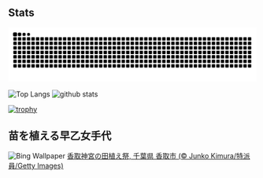 ## Stats
<picture>
  <source media="(prefers-color-scheme: dark)" srcset="https://raw.githubusercontent.com/ba230t/ba230t/output/github-contribution-grid-snake-dark.svg">
  <source media="(prefers-color-scheme: light)" srcset="https://raw.githubusercontent.com/ba230t/ba230t/output/github-contribution-grid-snake.svg">
  <img alt="github contribution grid snake animation" src="https://raw.githubusercontent.com/ba230t/ba230t/output/github-contribution-grid-snake.svg">
</picture>

<p align="left">
  <img alt="Top Langs" height="150px" src="https://github-readme-stats.vercel.app/api/top-langs/?username=ba230t&layout=compact&theme=transparent" />
  <img alt="github stats" height="150px" src="https://github-readme-stats.vercel.app/api?username=ba230t&theme=transparent" />
</p>

[![trophy](https://github-profile-trophy.vercel.app/?username=ba230t&theme=transparent&column=7)](https://github.com/ryo-ma/github-profile-trophy)


<!-- Bing Wallpaper Start -->
## 苗を植える早乙女手代
![Bing Wallpaper](https://www.bing.com/th?id=OHR.Sawara2025_JA-JP1817975477_1920x1080.jpg&rf=LaDigue_1920x1080.jpg&pid=hp)
[香取神宮の田植え祭, 千葉県 香取市 (© Junko Kimura/特派員/Getty Images)](https://www.bing.com/search?q=%E9%A6%99%E5%8F%96%E7%A5%9E%E5%AE%AE%E3%81%AE%E7%94%B0%E6%A4%8D%E3%81%88%E7%A5%AD%2c+%E9%A6%99%E5%8F%96%E5%B8%82&form=hpcapt&filters=HpDate%3a%2220250401_1500%22)
<!-- Bing Wallpaper End -->

